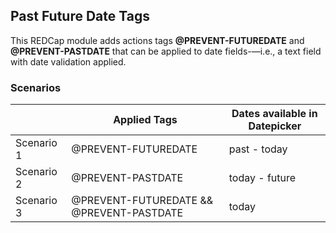 ## Past Future Date Tags
This REDCap module adds actions tags __@PREVENT-FUTUREDATE__ and __@PREVENT-PASTDATE__ that can be applied to date fields-—i.e., a text field with date validation applied.

### Scenarios

|               | Applied Tags  | Dates available in Datepicker |
| ------------- | ------------- | ------------- |
| Scenario 1    | @PREVENT-FUTUREDATE  | past - today  |
| Scenario 2    | @PREVENT-PASTDATE  | today - future  |
| Scenario 3    | @PREVENT-FUTUREDATE && @PREVENT-PASTDATE  | today  |